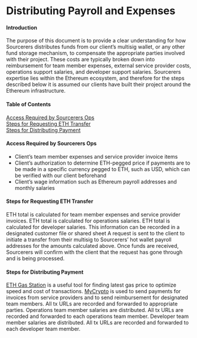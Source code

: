 # Distributing Payroll and Expenses

#### Introduction

The purpose of this document is to provide a clear understanding for how Sourcerers distributes funds from our client’s multisig wallet, or any other fund storage mechanism, to compensate the appropriate parties involved with their project. These costs are typically broken down into reimbursement for team member expenses, external service provider costs, operations support salaries, and developer support salaries. Sourcerers expertise lies within the Ethereum ecosystem, and therefore for the steps described below it is assumed our clients have built their project around the Ethereum infrastructure.

#### Table of Contents

[Access Required by Sourcerers Ops](#access-required-by-sourcerers-ops)  
[Steps for Requesting ETH Transfer](#steps-for-requesting-eth-transfer)  
[Steps for Distributing Payment](#steps-for-distributing-payment)  


#### Access Required by Sourcerers Ops

* Client’s team member expenses and service provider invoice items
* Client’s authorization to determine ETH-pegged price if payments are to be made in a specific currency pegged to ETH, such as USD, which can be verified with our client beforehand
* Client’s wage information such as Ethereum payroll addresses and monthly salaries

#### Steps for Requesting ETH Transfer


ETH total is calculated for team member expenses and service provider invoices.
ETH total is calculated for operations salaries.
ETH total is calculated for developer salaries.
This information can be recorded in a designated customer file or shared sheet
A request is sent to the client to initiate a transfer from their multisig to Sourcerers’ hot wallet payroll addresses for the amounts calculated above.
Once funds are received, Sourcerers will confirm with the client that the request has gone through and is being processed.

#### Steps for Distributing Payment

[ETH Gas Station](https://ethgasstation.info/) is a useful tool for finding latest gas price to optimize speed and cost of transactions.
[MyCrypto](https://mycrypto.com/) is used to send payments for invoices from service providers and to send reimbursement for designated team members.
All tx URLs are recorded and forwarded to appropriate parties.
Operations team member salaries are distributed.
All tx URLs are recorded and forwarded to each operations team member.
Developer team member salaries are distributed.
All tx URLs are recorded and forwarded to each developer team member.
